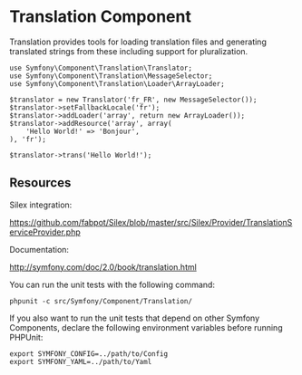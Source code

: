 Translation Component
=====================

Translation provides tools for loading translation files and generating
translated strings from these including support for pluralization.

    use Symfony\Component\Translation\Translator;
    use Symfony\Component\Translation\MessageSelector;
    use Symfony\Component\Translation\Loader\ArrayLoader;

    $translator = new Translator('fr_FR', new MessageSelector());
    $translator->setFallbackLocale('fr');
    $translator->addLoader('array', return new ArrayLoader());
    $translator->addResource('array', array(
        'Hello World!' => 'Bonjour',
    ), 'fr');

    $translator->trans('Hello World!');

Resources
---------

Silex integration:

https://github.com/fabpot/Silex/blob/master/src/Silex/Provider/TranslationServiceProvider.php

Documentation:

http://symfony.com/doc/2.0/book/translation.html

You can run the unit tests with the following command:

    phpunit -c src/Symfony/Component/Translation/

If you also want to run the unit tests that depend on other Symfony
Components, declare the following environment variables before running
PHPUnit:

    export SYMFONY_CONFIG=../path/to/Config
    export SYMFONY_YAML=../path/to/Yaml
